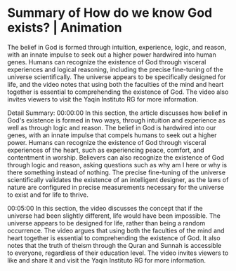 # Summary of How do we know God exists? | Animation

The belief in God is formed through intuition, experience, logic, and reason, with an innate impulse to seek out a higher power hardwired into human genes. Humans can recognize the existence of God through visceral experiences and logical reasoning, including the precise fine-tuning of the universe scientifically. The universe appears to be specifically designed for life, and the video notes that using both the faculties of the mind and heart together is essential to comprehending the existence of God. The video also invites viewers to visit the Yaqin Instituto RG for more information.

Detail Summary: 
00:00:00
In this section, the article discusses how belief in God's existence is formed in two ways, through intuition and experience as well as through logic and reason. The belief in God is hardwired into our genes, with an innate impulse that compels humans to seek out a higher power. Humans can recognize the existence of God through visceral experiences of the heart, such as experiencing peace, comfort, and contentment in worship. Believers can also recognize the existence of God through logic and reason, asking questions such as why am I here or why is there something instead of nothing. The precise fine-tuning of the universe scientifically validates the existence of an intelligent designer, as the laws of nature are configured in precise measurements necessary for the universe to exist and for life to thrive.

00:05:00
In this section, the video discusses the concept that if the universe had been slightly different, life would have been impossible. The universe appears to be designed for life, rather than being a random occurrence. The video argues that using both the faculties of the mind and heart together is essential to comprehending the existence of God. It also notes that the truth of theism through the Quran and Sunnah is accessible to everyone, regardless of their education level. The video invites viewers to like and share it and visit the Yaqin Instituto RG for more information.

